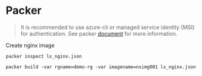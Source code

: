 # Packer

> It is recommended to use azure-cli or managed service identity (MSI) for authentication. See packer [document](https://www.packer.io/plugins/builders/azure) for more information.

Create nginx image

```
packer inspect lx_nginx.json

packer build -var rgname=demo-rg -var imagename=nximg001 lx_nginx.json
```
